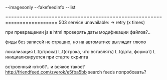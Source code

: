 --imagesonly
--fakefeedinfo
--list

========================================================================
503 service unavailable: -> retry (x times)
    
при превращении js в html проверять даты модификации файлов?..

фиды без записей
    не страшно, но на автоматике выглядит глюпо

локализация
    L.t(строка)
    L.t(строка, что вставлять)
    L.t(дата, формат)
    L инициализируется при старте скрипта

встроенный ютюб?.. и всякое такое?
    http://friendfeed.com/zverok/e5fba5bb
search feeds попробовать?

